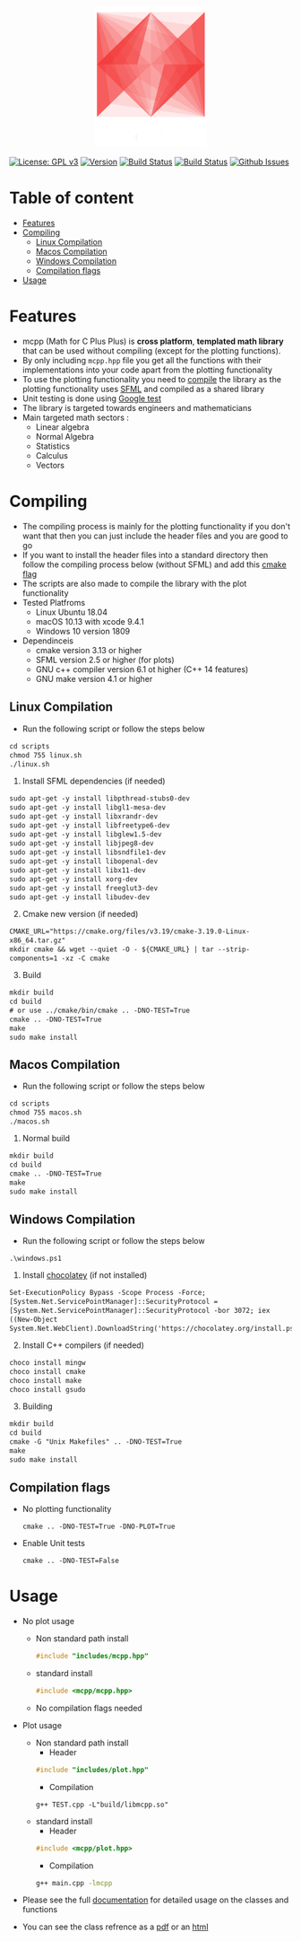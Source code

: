 <p align="center">
  <img width="200" height="250" src="mcpp.png">
</p>

<a href="https://www.gnu.org/licenses/gpl-3.0" target="_blank">![License: GPL v3](https://img.shields.io/badge/license-GPLv3-blue)</a>
<a href="https://github.com/harith-alsafi/mcpp/releases" target="_blank">![Version](https://img.shields.io/badge/version-1.0-blue)</a>
<a href="https://travis-ci.org/github/harith-alsafi/mcpp/builds" target="_blank">![Build Status](https://img.shields.io/badge/linux%2Fosx-passing-brightgreen)</a>
<a href="https://travis-ci.org/github/harith-alsafi/mcpp/builds" target="_blank">![Build Status](https://img.shields.io/badge/windows-passing-brightgreen)</a>
<a href="https://github.com/harith-alsafi/mcpp/issues" target="_blank">![Github Issues](https://img.shields.io/badge/issues-0%20open-yellow)</a>

# Table of content 
- [Features](#features)
- [Compiling](#compiling)
  * [Linux Compilation](#linux-compilation)
  * [Macos Compilation](#macos-compilation)
  * [Windows Compilation](#windows-compilation)
  * [Compilation flags](#compilation-flags)
- [Usage](#usage)
# Features
* mcpp (Math for C Plus Plus) is **cross platform**,  **templated math library** that can be used without compiling (except for the plotting functions). 
* By only including ``mcpp.hpp`` file you get all the functions with their implementations into your code apart from the plotting functionality
* To use the plotting functionality you need to [compile](#compiling) the library as the plotting functionality uses [SFML](https://www.sfml-dev.org/index.php) and compiled as a shared library
* Unit testing is done using [Google test](https://github.com/google/googletest)
* The library is targeted towards engineers and mathematicians
* Main targeted math sectors  :
    * Linear algebra 
    * Normal Algebra 
    * Statistics 
    * Calculus 
    * Vectors 
# Compiling 
* The compiling process is mainly for the plotting functionality if you don't want that then you can just include the header files and you are good to go
* If you want to install the header files into a standard directory then follow the compiling process below (without SFML) and add this [cmake flag](#compilation-flags)
* The scripts are also made to compile the library with the plot functionality 
* Tested Platfroms 
    * Linux Ubuntu 18.04
    * macOS 10.13 with xcode 9.4.1
    * Windows 10 version 1809
* Dependinceis 
    * cmake version 3.13 or higher
    * SFML version 2.5 or higher (for plots)
    * GNU c++ compiler version 6.1 ot higher (C++ 14 features)
    * GNU make version 4.1 or higher

## Linux Compilation

* Run the following script or follow the steps below
```
cd scripts
chmod 755 linux.sh
./linux.sh
```
1) Install SFML dependencies (if needed)
```
sudo apt-get -y install libpthread-stubs0-dev
sudo apt-get -y install libgl1-mesa-dev
sudo apt-get -y install libxrandr-dev
sudo apt-get -y install libfreetype6-dev
sudo apt-get -y install libglew1.5-dev
sudo apt-get -y install libjpeg8-dev
sudo apt-get -y install libsndfile1-dev
sudo apt-get -y install libopenal-dev
sudo apt-get -y install libx11-dev
sudo apt-get -y install xorg-dev
sudo apt-get -y install freeglut3-dev
sudo apt-get -y install libudev-dev
```
2) Cmake new version (if needed)
```
CMAKE_URL="https://cmake.org/files/v3.19/cmake-3.19.0-Linux-x86_64.tar.gz"
mkdir cmake && wget --quiet -O - ${CMAKE_URL} | tar --strip-components=1 -xz -C cmake 
```
3) Build 
```
mkdir build
cd build
# or use ../cmake/bin/cmake .. -DNO-TEST=True 
cmake .. -DNO-TEST=True
make
sudo make install
```
## Macos Compilation
* Run the following script or follow the steps below
```
cd scripts
chmod 755 macos.sh
./macos.sh
```
1) Normal build 
```
mkdir build
cd build
cmake .. -DNO-TEST=True  
make
sudo make install
```
## Windows Compilation
* Run the following script or follow the steps below
```
.\windows.ps1
```
1) Install [chocolatey](https://chocolatey.org/install) (if not installed)
```
Set-ExecutionPolicy Bypass -Scope Process -Force; [System.Net.ServicePointManager]::SecurityProtocol = [System.Net.ServicePointManager]::SecurityProtocol -bor 3072; iex ((New-Object System.Net.WebClient).DownloadString('https://chocolatey.org/install.ps1'))
```
2) Install C++ compilers (if needed)
```
choco install mingw
choco install cmake
choco install make
choco install gsudo
```
3) Building 
```
mkdir build
cd build
cmake -G "Unix Makefiles" .. -DNO-TEST=True
make 
sudo make install
```

## Compilation flags 
* No plotting functionality 
    ```
    cmake .. -DNO-TEST=True -DNO-PLOT=True
    ```
* Enable Unit tests
    ```
    cmake .. -DNO-TEST=False
    ``` 

# Usage 
* No plot usage
    * Non standard path install
        ```cpp
        #include "includes/mcpp.hpp"
        ```  
    * standard install 
        ```cpp
        #include <mcpp/mcpp.hpp>
        ```  
    * No compilation flags needed 
* Plot usage 
    * Non standard path install
        * Header 
        ```cpp
        #include "includes/plot.hpp"
        ```  
        * Compilation 
        ```
        g++ TEST.cpp -L"build/libmcpp.so"
        ```
    * standard install 
        * Header
        ```cpp
        #include <mcpp/plot.hpp>
        ```  
        * Compilation 
        ```bash
        g++ main.cpp -lmcpp
        ```



* Please see the full [documentation](doc/doc.md) for detailed usage on the classes and functions 
* You can see the class refrence as a [pdf](doc/latex/refman.pdf) or an [html](doc/html/index.html)
 
